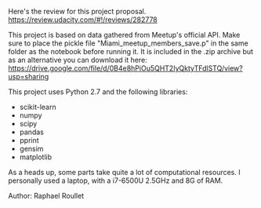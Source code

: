 Here's the review for this project proposal.
https://review.udacity.com/#!/reviews/282778


This project is based on data gathered from Meetup's official API. Make sure to place the pickle file "Miami_meetup_members_save.p" in the same folder as the notebook before running it.
It is included in the .zip archive but as an alternative you can download it here: https://drive.google.com/file/d/0B4e8hPiOu5QHT2IyQktyTFdlSTQ/view?usp=sharing

This project uses Python 2.7 and the following libraries:
- scikit-learn
- numpy
- scipy
- pandas
- pprint
- gensim
- matplotlib

As a heads up, some parts take quite a lot of computational resources. I personally used a laptop, with a i7-6500U 2.5GHz and 8G of RAM.

Author: Raphael Roullet
